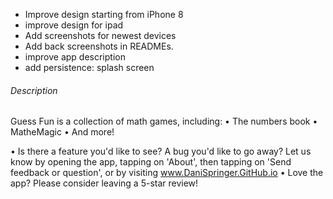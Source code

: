 - Improve design starting from iPhone 8
- improve design for ipad
- Add screenshots for newest devices
- Add back screenshots in READMEs.
- improve app description
- add persistence: splash screen

###### Description

Guess Fun is a collection of math games, including:
• The numbers book
• MatheMagic
• And more!

• Is there a feature you'd like to see? A bug you'd like to go away? Let us know by opening the app, tapping on 'About', then tapping on 'Send feedback or question', or by visiting www.DaniSpringer.GitHub.io
• Love the app? Please consider leaving a 5-star review!
